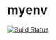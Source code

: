 # myenv

[![Build Status](https://travis-ci.org/ray-g/myenv.svg?branch=master)](https://travis-ci.org/ray-g/myenv)